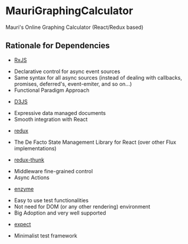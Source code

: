 # MauriGraphingCalculator
Mauri's Online Graphing Calculator (React/Redux based)

## Rationale for Dependencies

* [RxJS](https://rxjs-dev.firebaseapp.com/)
- Declarative control for async event sources 
- Same syntax for all async sources (instead of dealing with callbacks, promises, deferred's, event-emiter, and so on...) 
- Functional Paradigm Approach

* [D3JS](https://d3js.org)
- Expressive data managed documents
- Smooth integration with React

* [redux](https://github.com/reduxjs/react-redux)
- The De Facto State Management Library for React (over other Flux implementations)

* [redux-thunk](https://github.com/reduxjs/redux-thunk)
- Middleware fine-grained control
- Async Actions 

* [enzyme](https://github.com/airbnb/enzyme)
- Easy to use test functionalities
- Not need for DOM (or any other rendering) environment
- Big Adoption and very well supported

* [expect](https://devhints.io/expectjs)
- Minimalist test framework
